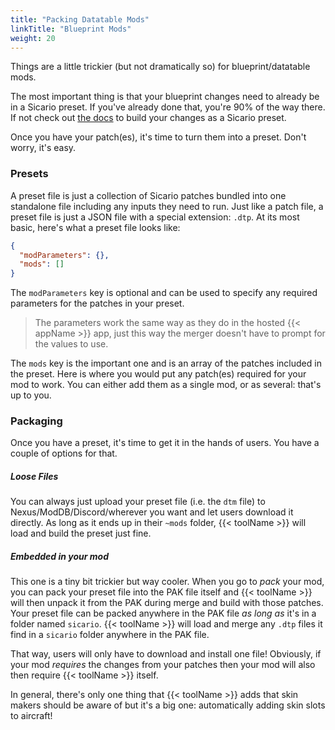 ```yaml
---
title: "Packing Datatable Mods"
linkTitle: "Blueprint Mods"
weight: 20
---
```


Things are a little trickier (but not dramatically so) for blueprint/datatable mods.

The most important thing is that your blueprint changes need to already be in a Sicario preset. If you've already done that, you're 90% of the way there. If not check out [the docs](../../introduction/_index.md) to build your changes as a Sicario preset.

Once you have your patch(es), it's time to turn them into a preset. Don't worry, it's easy.

### Presets

A preset file is just a collection of Sicario patches bundled into one standalone file including any inputs they need to run. Just like a patch file, a preset file is just a JSON file with a special extension: `.dtp`. At its most basic, here's what a preset file looks like:

```json
{
  "modParameters": {},
  "mods": []
}
```

The `modParameters` key is optional and can be used to specify any required parameters for the patches in your preset.

> The parameters work the same way as they do in the hosted {{< appName >}} app, just this way the merger doesn't have to prompt for the values to use.

The `mods` key is the important one and is an array of the patches included in the preset. Here is where you would put any patch(es) required for your mod to work. You can either add them as a single mod, or as several: that's up to you.

### Packaging

Once you have a preset, it's time to get it in the hands of users. You have a couple of options for that.

##### Loose Files

You can always just upload your preset file (i.e. the `dtm` file) to Nexus/ModDB/Discord/wherever you want and let users download it directly. As long as it ends up in their `~mods` folder, {{< toolName >}} will load and build the preset just fine.

##### Embedded in your mod

This one is a tiny bit trickier but way cooler. When you go to *pack* your mod, you can pack your preset file into the PAK file itself and {{< toolName >}} will then unpack it from the PAK during merge and build with those patches. Your preset file can be packed anywhere in the PAK file _as long as_ it's in a folder named `sicario`. {{< toolName >}} will load and merge any `.dtp` files it find in a `sicario` folder anywhere in the PAK file.

That way, users will only have to download and install one file! Obviously, if your mod _requires_ the changes from your patches then your mod will also then require {{< toolName >}} itself. 

In general, there's only one thing that {{< toolName >}} adds that skin makers should be aware of but it's a big one: automatically adding skin slots to aircraft!